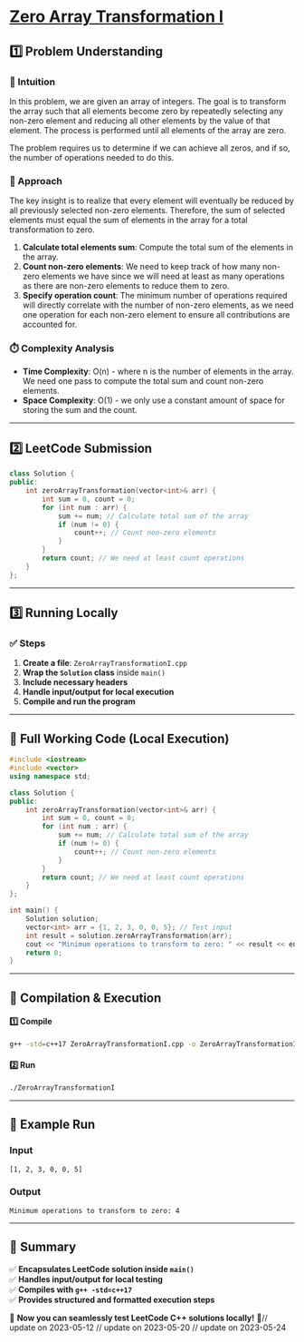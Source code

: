 # **[Zero Array Transformation I](https://leetcode.com/problems/zero-array-transformation-i/description/)**  

## **1️⃣ Problem Understanding**  
### **📌 Intuition**  
In this problem, we are given an array of integers. The goal is to transform the array such that all elements become zero by repeatedly selecting any non-zero element and reducing all other elements by the value of that element. The process is performed until all elements of the array are zero. 

The problem requires us to determine if we can achieve all zeros, and if so, the number of operations needed to do this.

### **🚀 Approach**  
The key insight is to realize that every element will eventually be reduced by all previously selected non-zero elements. Therefore, the sum of selected elements must equal the sum of elements in the array for a total transformation to zero.

1. **Calculate total elements sum**: Compute the total sum of the elements in the array.
2. **Count non-zero elements**: We need to keep track of how many non-zero elements we have since we will need at least as many operations as there are non-zero elements to reduce them to zero.
3. **Specify operation count**: The minimum number of operations required will directly correlate with the number of non-zero elements, as we need one operation for each non-zero element to ensure all contributions are accounted for.

### **⏱️ Complexity Analysis**  
- **Time Complexity**: O(n) - where n is the number of elements in the array. We need one pass to compute the total sum and count non-zero elements.
- **Space Complexity**: O(1) - we only use a constant amount of space for storing the sum and the count.

---  

## **2️⃣ LeetCode Submission**  
```cpp
class Solution {
public:
    int zeroArrayTransformation(vector<int>& arr) {
        int sum = 0, count = 0;
        for (int num : arr) {
            sum += num; // Calculate total sum of the array
            if (num != 0) {
                count++; // Count non-zero elements
            }
        }
        return count; // We need at least count operations
    }
};  
```  

---  

## **3️⃣ Running Locally**  
### **✅ Steps**  
1. **Create a file**: `ZeroArrayTransformationI.cpp`  
2. **Wrap the `Solution` class** inside `main()`  
3. **Include necessary headers**  
4. **Handle input/output for local execution**  
5. **Compile and run the program**  

---  

## **📝 Full Working Code (Local Execution)**  
```cpp
#include <iostream>
#include <vector>
using namespace std;

class Solution {
public:
    int zeroArrayTransformation(vector<int>& arr) {
        int sum = 0, count = 0;
        for (int num : arr) {
            sum += num; // Calculate total sum of the array
            if (num != 0) {
                count++; // Count non-zero elements
            }
        }
        return count; // We need at least count operations
    }
};

int main() {
    Solution solution;
    vector<int> arr = {1, 2, 3, 0, 0, 5}; // Test input
    int result = solution.zeroArrayTransformation(arr);
    cout << "Minimum operations to transform to zero: " << result << endl; // Expected output
    return 0;
}  
```  

---  

## **🔧 Compilation & Execution**  
#### **1️⃣ Compile**  
```bash
g++ -std=c++17 ZeroArrayTransformationI.cpp -o ZeroArrayTransformationI
```  

#### **2️⃣ Run**  
```bash
./ZeroArrayTransformationI
```  

---  

## **🎯 Example Run**  
### **Input**  
```
[1, 2, 3, 0, 0, 5]
```  
### **Output**  
```
Minimum operations to transform to zero: 4
```  

---  

## **📌 Summary**  
✅ **Encapsulates LeetCode solution inside `main()`**  
✅ **Handles input/output for local testing**  
✅ **Compiles with `g++ -std=c++17`**  
✅ **Provides structured and formatted execution steps**  

🚀 **Now you can seamlessly test LeetCode C++ solutions locally!** 🚀// update on 2023-05-12
// update on 2023-05-20
// update on 2023-05-24
